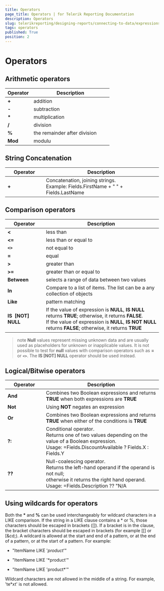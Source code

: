 ```yaml
---
title: Operators
page_title: Operators | for Telerik Reporting Documentation
description: Operators
slug: telerikreporting/designing-reports/connecting-to-data/expressions/expressions-reference/operators
tags: operators
published: True
position: 2
---
```

<style>
table th:first-of-type {
    width: 25%;
}
table th:nth-of-type(2) {
    width: 75%;
}
</style>

# Operators

## Arithmetic operators

| Operator | Description |
| ------ | ------ |
| __+__ |addition|
| __-__ |subtraction|
| __*__ |multiplication|
| __/__ |division|
| __%__ |the remainder after division|
| __Mod__ |modulu|

## String Concatenation

| Operator | Description |
| ------ | ------ |
| __+__ |Concatenation, joining strings.<br/> Example: Fields.FirstName + " " + Fields.LastName|

## Comparison operators

| Operator | Description |
| ------ | ------ |
| __<__ |less than|
| __<=__ |less than or equal to|
| __```<>```__ |not equal to|
| __=__ |equal|
| __>__ |greater than|
| __>=__ |greater than or equal to|
| __Between__ |selects a range of data between two values|
| __In__ |Compare to a list of items. The list can be a any collection of objects|
| __Like__ |pattern matching|
| __IS  [NOT] NULL__ |If the value of expression is __NULL__, __IS NULL__ returns __TRUE__; otherwise, it returns __FALSE__.<br/> If the value of expression is __NULL__, __IS NOT NULL__ returns __FALSE__; otherwise, it returns __TRUE__ |

>note __Null__ values represent missing unknown data and are usually used as placeholders for unknown or inapplicable values. It is not possible to test for __null__ values with comparison operators such as  __=__ or __```<>```__. The __IS [NOT] NULL__ operator should be used instead. 

## Logical/Bitwise operators

| Operator | Description |
| ------ | ------ |
| __And__ |Combines two Boolean expressions and returns __TRUE__ when both expressions are __TRUE__ |
| __Not__ |Using __NOT__ negates an expression|
| __Or__ |Combines two Boolean expressions and returns __TRUE__ when either of the conditions is __TRUE__ |
| __?:__ |Conditional operator.<br/> Returns one of two values depending on the value of a Boolean expression. <br/> Usage: =Fields.DiscountAvailable ? Fields.X : Fields.Y|
| __??__ |Null-coalescing operator.<br/> Returns the left-hand operand if the operand is not null; <br/> otherwise it returns the right hand operand. <br/> Usage: =Fields.Description ?? "N/A|

## Using wildcards for operators

Both the __*__ and __%__ can be used interchangeably for wildcard characters in a LIKE comparison. If the string in a LIKE clause contains a * or %, those characters should be escaped in brackets ([]). If a bracket is in the clause, the bracket characters should be escaped in brackets (for example [[] or [&cd;). A wildcard is allowed at the start and end of a pattern, or at the end of a pattern, or at the start of a pattern. For example:

* "ItemName LIKE '*product*'"

* "ItemName LIKE '*product'"

* "ItemName LIKE 'product*'"

Wildcard characters are not allowed in the middle of a string. For example, 'te*xt' is not allowed.

